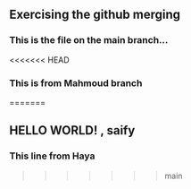 ## Exercising the github merging


### This is the file on the main branch...

<<<<<<< HEAD
### This is from Mahmoud branch
=======

## HELLO WORLD! , saify

### This line from Haya

>>>>>>> main

